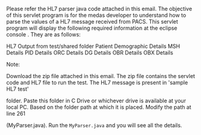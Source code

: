 Please refer the  HL7 parser java code attached in this email. The objective of this servlet program is for the medas developer to understand how to parse the values of a HL7 message  received from PACS. This servlet program will display the following required information at the eclipse console . They are as follows:

HL7 Output from test/shared folder
Patient Demographic Details
MSH Details
PID Details
ORC Details
DG Details
OBR Details
OBX Details

Note:

Download the zip file attached in this email. The zip file contains the servlet code and HL7 file to run the test. The HL7 message is present in 'sample HL7 test'

folder. Paste this folder in C Drive or whichever drive is available at your local PC. Based on the folder path at which it is placed. Modify the path at line 261

(MyParser.java). Run the `MyParser.java` and you will see all the details.